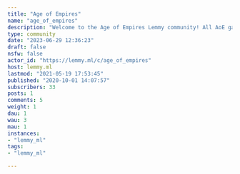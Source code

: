 ```yaml
---
title: "Age of Empires" 
name: "age_of_empires"
description: "Welcome to the Age of Empires Lemmy community! All AoE games are welcome here!"
type: community
date: "2023-06-29 12:36:23"
draft: false
nsfw: false
actor_id: "https://lemmy.ml/c/age_of_empires"
host: lemmy.ml
lastmod: "2021-05-19 17:53:45"
published: "2020-10-01 14:07:57"
subscribers: 33
posts: 1
comments: 5
weight: 1
dau: 1
wau: 3
mau: 1
instances:
- "lemmy_ml"
tags: 
- "lemmy_ml"

---
```

